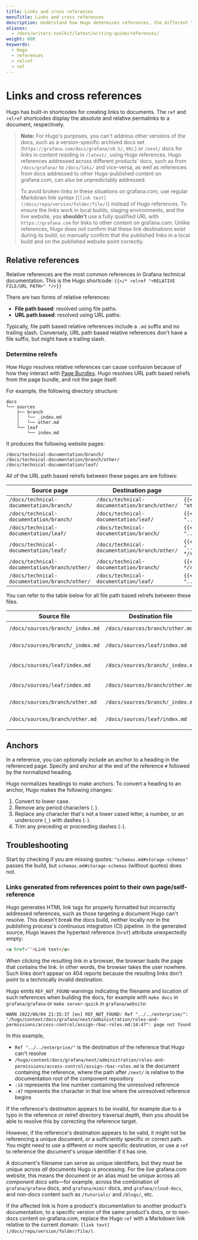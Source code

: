 ```yaml
---
title: Links and cross references
menuTitle: Links and cross references
description: Understand how Hugo determines references, the different types of references, and how to use them.
aliases:
  - /docs/writers-toolkit/latest/writing-guide/references/
weight: 600
keywords:
  - Hugo
  - references
  - relref
  - ref
---
```


# Links and cross references

Hugo has built-in shortcodes for creating links to documents.
The `ref` and `relref` shortcodes display the absolute and relative permalinks to a document, respectively.

> **Note:** For Hugo's purposes, you can't address other versions of the docs, such as a version-specific archived docs set (`https://grafana.com/docs/grafana/v8.5/`, etc.) or `/next/` docs for links in content residing in `/latest/`, using Hugo references.
> Hugo references addressed across different products' docs, such as from `/docs/grafana/` to `/docs/loki/` and vice-versa, as well as references from docs addressed to other Hugo-published content on grafana.com, can also be unpredictably addressed.
>
> To avoid broken links in these situations on grafana.com, use regular Markdown link syntax (`[link text](/docs/repo/version/folder/file/)`) instead of Hugo references. To ensure the links work in local builds, staging environments, and the live website, you **shouldn't** use a fully qualified URL with `https://grafana.com` for links to other content on grafana.com.
> Unlike references, Hugo does _not_ confirm that these link destinations exist during its build, so manually confirm that the published links in a local build and on the published website point correctly.

## Relative references

Relative references are the most common references in Grafana technical documentation.
This is the Hugo shortcode: `{{</* relref "<RELATIVE FILE/URL PATH>" */>}}`

There are two forms of relative references:

- **File path based**: resolved using file paths.
- **URL path based**: resolved using URL paths.

Typically, file path based relative references include a `.md` suffix and no trailing slash.
Conversely, URL path based relative references don't have a file suffix, but might have a trailing slash.

### Determine relrefs

How Hugo resolves relative references can cause confusion because of how they interact with [Page Bundles](https://gohugo.io/content-management/page-bundles/).
Hugo resolves URL path based relrefs from the page bundle, and not the page itself.

For example, the following directory structure:

```
docs
└── sources
    ├── branch
    │   └── _index.md
    │   └── other.md
    └── leaf
        └── index.md
```

It produces the following website pages:

```
/docs/technical-documentation/branch/
/docs/technical-documentation/branch/other/
/docs/technical-documentation/leaf/
```

All of the URL path based relrefs between these pages are are follows:

| Source page                                   | Destination page                              | relref                                 |
| --------------------------------------------- | --------------------------------------------- | -------------------------------------- |
| `/docs/technical-documentation/branch/`       | `/docs/technical-documentation/branch/other/` | `{{</* relref "other" */>}}`           |
| `/docs/technical-documentation/branch/`       | `/docs/technical-documentation/leaf/`         | `{{</* relref "../leaf" */>}}`         |
| `/docs/technical-documentation/leaf/`         | `/docs/technical-documentation/branch/`       | `{{</* relref "../branch" */>}}`       |
| `/docs/technical-documentation/leaf/`         | `/docs/technical-documentation/branch/other/` | `{{</* relref "../branch/other" */>}}` |
| `/docs/technical-documentation/branch/other/` | `/docs/technical-documentation/branch/`       | `{{</* relref "./" */>}}`              |
| `/docs/technical-documentation/branch/other/` | `/docs/technical-documentation/leaf/`         | `{{</* relref "../leaf" */>}}`         |

You can refer to the table below for all file path based relrefs between these files.

| Source file                      | Destination file                 | relref                                     |
| -------------------------------- | -------------------------------- | ------------------------------------------ |
| `/docs/sources/branch/_index.md` | `/docs/sources/branch/other.md`  | `{{</* relref "other.md" */>}}`            |
| `/docs/sources/branch/_index.md` | `/docs/sources/leaf/index.md`    | `{{</* relref "../leaf/index.md" */>}}`    |
| `/docs/sources/leaf/index.md`    | `/docs/sources/branch/_index.md` | `{{</* relref "../branch/_index.md" */>}}` |
| `/docs/sources/leaf/index.md`    | `/docs/sources/branch/other.md`  | `{{</* relref "../branch/other.md" */>}}`  |
| `/docs/sources/branch/other.md`  | `/docs/sources/branch/_index.md` | `{{</* relref "_index.md" */>}}`           |
| `/docs/sources/branch/other.md`  | `/docs/sources/leaf/index.md`    | `{{</* relref "../leaf/index.md" */>}}`    |

## Anchors

In a reference, you can optionally include an anchor to a heading in the referenced page.
Specify and anchor at the end of the reference `#` followed by the normalized heading.

Hugo normalizes headings to make anchors.
To convert a heading to an anchor, Hugo makes the following changes:

1. Convert to lower case.
1. Remove any period characters (`.`).
1. Replace any character that's not a lower cased letter, a number, or an underscore (`_`) with dashes (`-`).
1. Trim any preceding or proceeding dashes (`-`).

## Troubleshooting

Start by checking if you are missing quotes: `"schemas.md#storage-schemas"` passes the build, but `schemas.md#storage-schemas` (without quotes) does not.

### Links generated from references point to their own page/self-reference

Hugo generates HTML link tags for properly formatted but incorrectly addressed references, such as those targeting a document Hugo can't resolve.
This doesn't break the docs build, neither locally nor in the publishing process's continuous integration (CI) pipeline.
In the generated source, Hugo leaves the hypertext reference (`href`) attribute unexpectedly empty:

```html
<a href="">Link text</a>
```

When clicking the resulting link in a browser, the browser loads the page that contains the link.
In other words, the browser takes the user nowhere.
Such links don't appear on 404 reports because the resulting links don't point to a technically invalid destination.

Hugo emits `REF_NOT_FOUND` warnings indicating the filename and location of such references when building the docs, for example with `make docs` in `grafana/grafana` or `make server-quick` in `grafana/website`:

```
WARN 2022/08/04 21:35:37 [en] REF_NOT_FOUND: Ref "../../enterprise/": "/hugo/content/docs/grafana/next/administration/roles-and-permissions/access-control/assign-rbac-roles.md:14:47": page not found
```

In this example,

- `Ref "../../enterprise/"` is the destination of the reference that Hugo can't resolve
- `/hugo/content/docs/grafana/next/administration/roles-and-permissions/access-control/assign-rbac-roles.md` is the document containing the reference, where the path after `/next/` is relative to the documentation root of the component repository
- `:14` represents the line number containing the unresolved reference
- `:47` represents the character in that line where the unresolved reference begins

If the reference's destination appears to be invalid, for example due to a typo in the reference or relref directory traversal depth, then you should be able to resolve this by correcting the reference target.

However, if the reference's destination appears to be valid, it might not be referencing a unique document, or a sufficiently specific or correct path.
You might need to use a different or more specific destination, or use a `ref` to reference the document's unique identifier if it has one.

A document's filename can serve as unique identifiers, but they must be unique across _all_ documents Hugo is processing.
For the live grafana.com website, this means the document or an alias must be unique across all _component_ docs sets&mdash;for example, across the combination of `grafana/grafana` docs, and `grafana/mimir` docs, and `grafana/cloud-docs`, and non-docs content such as `/tutorials/` and `/blogs/`, etc.

If the affected link is from a product's documentation to another product's documentation, to a specific version of the same product's docs, or to non-docs content on grafana.com, replace the Hugo `ref` with a Markdown link relative to the current domain: `[link text](/docs/repo/version/folder/file/)`.
